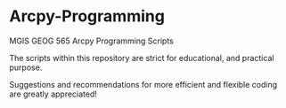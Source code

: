 # Arcpy-Programming
MGIS GEOG 565 Arcpy Programming Scripts

The scripts within this repository are strict for educational, and practical purpose.

Suggestions and recommendations for more efficient and flexible coding are greatly appreciated!
